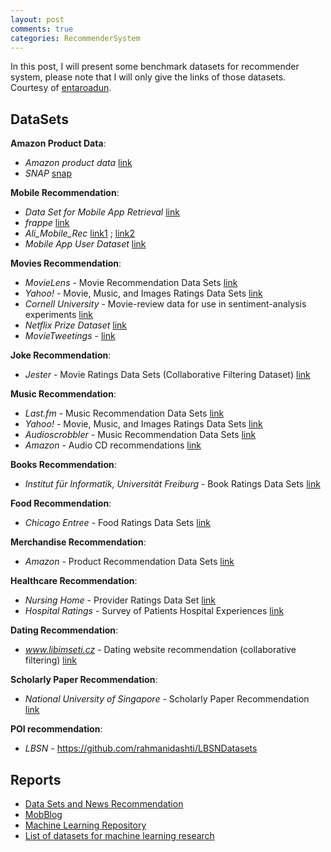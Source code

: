 ```yaml
---
layout: post
comments: true
categories: RecommenderSystem
---
```


In this post, I will present some benchmark datasets for recommender system, please note that I will only give the links of those datasets. Courtesy of [entaroadun](https://gist.github.com/entaroadun/1653794).

## DataSets

**Amazon Product Data**:
* *Amazon product data* [link](http://jmcauley.ucsd.edu/data/amazon/links.html)
* *SNAP* [snap](https://snap.stanford.edu/data/web-Amazon.html)

**Mobile Recommendation**:
* *Data Set for Mobile App Retrieval* [link](https://sites.google.com/site/daehpark/Resources/data-set-for-mobile-app-retrieval)
* *frappe* [link](http://baltrunas.info/research-menu/frappe)
* *Ali_Mobile_Rec* [link1](https://tianchi.aliyun.com/datalab/dataSet.htm?id=4) ; [link2](https://tianchi.aliyun.com/competition/introduction.htm?spm=5176.100068.5678.1.qppLC8&raceId=1)
* *Mobile App User Dataset* [link](https://soolinglim.wordpress.com/datasets/)

**Movies Recommendation**:

* *MovieLens* - Movie Recommendation Data Sets [link](http://www.grouplens.org/node/73)
* *Yahoo!* - Movie, Music, and Images Ratings Data Sets [link](http://webscope.sandbox.yahoo.com/catalog.php?datatype=r)
* *Cornell University* - Movie-review data for use in sentiment-analysis experiments [link](http://www.cs.cornell.edu/people/pabo/movie-review-data/)
* *Netflix Prize Dataset* [link](http://academictorrents.com/details/9b13183dc4d60676b773c9e2cd6de5e5542cee9a)
* *MovieTweetings* - [link](https://github.com/sidooms/MovieTweetings)

**Joke Recommendation**:
* *Jester* - Movie Ratings Data Sets (Collaborative Filtering Dataset) [link](http://www.ieor.berkeley.edu/~goldberg/jester-data/)

**Music Recommendation**:

* *Last.fm* - Music Recommendation Data Sets [link](http://www.dtic.upf.edu/~ocelma/MusicRecommendationDataset/index.html)
* *Yahoo!* - Movie, Music, and Images Ratings Data Sets [link](http://webscope.sandbox.yahoo.com/catalog.php?datatype=r)
* *Audioscrobbler* - Music Recommendation Data Sets [link](http://www-etud.iro.umontreal.ca/~bergstrj/audioscrobbler_data.html)
* *Amazon* - Audio CD recommendations [link](http://131.193.40.52/data/)


**Books Recommendation**:

* *Institut für Informatik, Universität Freiburg* - Book Ratings Data Sets [link](http://www.informatik.uni-freiburg.de/~cziegler/BX/)


**Food Recommendation**:

* *Chicago Entree* - Food Ratings Data Sets [link](http://archive.ics.uci.edu/ml/datasets/Entree+Chicago+Recommendation+Data)


**Merchandise Recommendation**:

* *Amazon* - Product Recommendation Data Sets [link](http://131.193.40.52/data/)


**Healthcare Recommendation**:

* *Nursing Home* - Provider Ratings Data Set [link](http://data.medicare.gov/dataset/Nursing-Home-Compare-Provider-Ratings/mufm-vy8d)
* *Hospital Ratings* - Survey of Patients Hospital Experiences [link](http://data.medicare.gov/dataset/Survey-of-Patients-Hospital-Experiences-HCAHPS-/rj76-22dk)


**Dating Recommendation**:

* *www.libimseti.cz* - Dating website recommendation (collaborative filtering) [link](http://www.occamslab.com/petricek/data/)


**Scholarly Paper Recommendation**:

* *National University of Singapore* - Scholarly Paper Recommendation [link](http://www.comp.nus.edu.sg/~sugiyama/SchPaperRecData.html)

**POI recommendation**:
* *LBSN* - https://github.com/rahmanidashti/LBSNDatasets

## Reports
* [Data Sets and News Recommendation](http://ceur-ws.org/Vol-1181/nra2014_paper_01.pdf)
* [MobBlog](http://mobblog.cs.ucl.ac.uk/datasets/)
* [Machine Learning Repository](http://archive.ics.uci.edu/ml/datasets.html?sort=nameUp&view=list)
* [List of datasets for machine learning research](https://en.wikipedia.org/wiki/List_of_datasets_for_machine_learning_research#Image_data)
